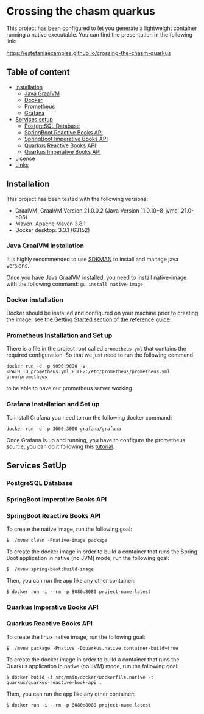 # Crossing the chasm quarkus

This project has been configured to let you generate a lightweight container running a native executable.
You can find the presentation in the following link: 

https://estefaniaexamples.github.io/crossing-the-chasm-quarkus

## Table of content

- [Installation](#installation)
    - [Java GraalVM](#java-graalvm-installation)
    - [Docker](#docker-installation)
    - [Prometheus](#prometheus-installation-and-set-up)
    - [Grafana](#grafana-installation-and-set-up)
- [Services setup](#services-setup)
    - [PostgreSQL Database](#postgresql-database)
    - [SpringBoot Reactive Books API](#springboot-reactive-books-api)
    - [SpringBoot Imperative Books API](#springboot-imperative-books-api)
    - [Quarkus Reactive Books API](#quarkus-reactive-books-api)
    - [Quarkus Imperative Books API](#quarkus-imperative-books-api)
- [License](#license)
- [Links](#links)


## Installation

This project has been tested with the following versions:

- GraalVM: GraalVM Version 21.0.0.2 (Java Version 11.0.10+8-jvmci-21.0-b06)
- Maven: Apache Maven 3.8.1 
- Docker desktop: 3.3.1 (63152)

### Java GraalVM Installation
It is highly recommended to use [SDKMAN](https://sdkman.io/install) to install and manage java versions.`

Once you have Java GraalVM installed, you need to install native-image with the following command: ``` gu install native-image ```

### Docker installation
Docker should be installed and configured on your machine prior to creating the image, see [the Getting Started section of the reference guide](https://docs.spring.io/spring-native/docs/0.9.1-SNAPSHOT/reference/htmlsingle/#getting-started-buildpacks).


### Prometheus Installation and Set up
There is a file in the project root called ``` prometheus.yml ``` that contains the required configuration. So that we just need to run the following command

``` docker run -d -p 9090:9090 -v <PATH_TO_prometheus.yml_FILE>:/etc/prometheus/prometheus.yml prom/prometheus ``` 

to be able to have our prometheus server working.

### Grafana Installation and Set up
To install Grafana you need to run the following docker command: 

``` docker run -d -p 3000:3000 grafana/grafana ```

Once Grafana is up and running, you have to configure the prometheus source, you can do it following this [tutorial](https://ordina-jworks.github.io/monitoring/2020/11/16/monitoring-spring-prometheus-grafana.html).





## Services SetUp

### PostgreSQL Database


### SpringBoot Imperative Books API

### SpringBoot Reactive Books API

To create the native image, run the following goal:
```
$ ./mvnw clean -Pnative-image package
```

To create the docker image in order to build a container that runs the Spring Boot application in native (no JVM) mode, run the following goal:

```
$ ./mvnw spring-boot:build-image
```

Then, you can run the app like any other container:

```
$ docker run -i --rm -p 8080:8080 project-name:latest
```


### Quarkus Imperative Books API

### Quarkus Reactive Books API

To create the linux native image, run the following goal:
```
$ ./mvnw package -Pnative -Dquarkus.native.container-build=true
```

To create the docker image in order to build a container that runs the Quarkus application in native (no JVM) mode, run the following goal:

```
$ docker build -f src/main/docker/Dockerfile.native -t quarkus/quarkus-reactive-book-api .
```

Then, you can run the app like any other container:

```
$ docker run -i --rm -p 8080:8080 project-name:latest
```

